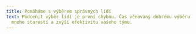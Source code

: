 ```yaml
---
title: Pomáháme s výběrem správných lidí
text: Podcenit výběr lidí je první chybou. Čas věnovaný dobrému výběru ušetří
  mnoho starostí a zvýší efektivitu vašeho týmu.
---
```

